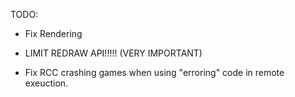 TODO:
* Fix Rendering 
* LIMIT REDRAW API!!!!! (VERY IMPORTANT)

* Fix RCC crashing games when using "erroring" code in remote exeuction.